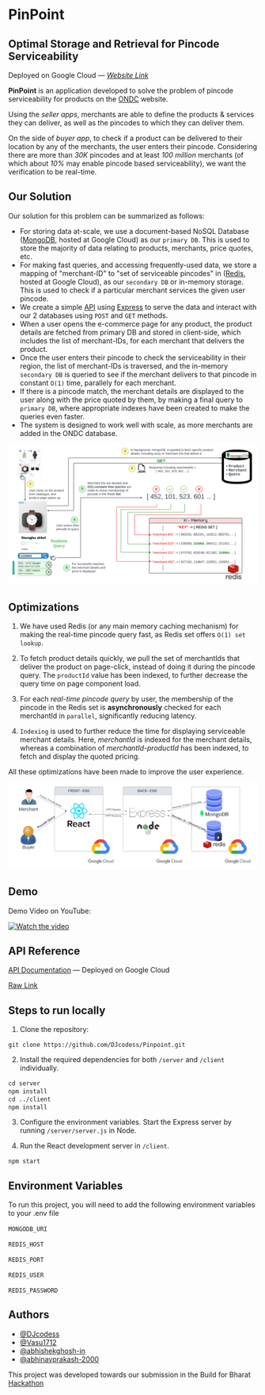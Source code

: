# PinPoint

## Optimal Storage and Retrieval for Pincode Serviceability

Deployed on Google Cloud &mdash; [_Website Link_](https://pinpointgcp.df.r.appspot.com)

**PinPoint** is an application developed to solve the problem of pincode serviceability for products on the [ONDC](https://ondc.org/) website.

Using the _seller apps_, merchants are able to define the products & services they can deliver, as well as the pincodes to which they can deliver them.

On the side of _buyer app_, to check if a product can be delivered to their location by any of the merchants, the user enters their pincode.
Considering there are more than _30K_ pincodes and at least _100 million_ merchants (of which about _10%_ may enable pincode based serviceability), we want the verification to be real-time.

## Our Solution

Our solution for this problem can be summarized as follows:

- For storing data at-scale, we use a document-based NoSQL Database ([MongoDB](https://www.mongodb.com/), hosted at Google Cloud) as our `primary DB`. This is used to store the majority of data relating to products, merchants, price quotes, etc.
- For making fast queries, and accessing frequently-used data, we store a mapping of "merchant-ID" to "set of serviceable pincodes" in ([Redis](https://redis.io/), hosted at Google Cloud), as our `secondary DB` or in-memory storage. This is used to check if a particular merchant services the given user pincode.
- We create a simple [API](https://api-dot-pinpointgcp.df.r.appspot.com) using [Express](https://expressjs.com/) to serve the data and interact with our 2 databases using `POST` and `GET` methods.
- When a user opens the e-commerce page for any product, the product details are fetched from primary DB and stored in client-side, which includes the list of merchant-IDs, for each merchant that delivers the product.
- Once the user enters their pincode to check the serviceability in their region, the list of merchant-IDs is traversed, and the in-memory `secondary DB` is queried to see if the merchant delivers to that pincode in constant `O(1)` time, parallely for each merchant.
- If there is a pincode match, the merchant details are displayed to the user along with the price quoted by them, by making a final query to `primary DB`, where appropriate indexes have been created to make the queries even faster.
- The system is designed to work well with scale, as more merchants are added in the ONDC database.

![Pinpoint Realtime Query Workflow](/server/images/Pinpoint_workflow.png)

## Optimizations

1. We have used Redis (or any main memory caching mechanism) for making the real-time pincode query fast, as Redis set offers `O(1) set lookup`.

2. To fetch product details quickly, we pull the set of merchantIds that deliver the product on page-click, instead of doing it during the pincode query. The `productId` value has been indexed, to further decrease the query time on page component load.

3. For each *real-time pincode query* by user, the membership of the pincode in the Redis set is **asynchronously** checked for each merchantId in `parallel`, significantly reducing latency.

4. `Indexing` is used to further reduce the time for displaying serviceable merchant details. Here, *merchantId* is indexed for the merchant details, whereas a combination of *merchantId-productId* has been indexed, to fetch and display the quoted pricing.

All these optimizations have been made to improve the user experience.

![Pinpoint Stack Architecture](/server/images/Pinpoint_stack_architecture.png)

## Demo

Demo Video on YouTube:

[![Watch the video](https://img.youtube.com/vi/-sVekrxr684/0.jpg)](https://www.youtube.com/watch?v=-sVekrxr684)

## API Reference

[API Documentation](https://api-dot-pinpointgcp.df.r.appspot.com) &mdash; Deployed on Google Cloud

[Raw Link](/server/index.html)

## Steps to run locally

1. Clone the repository:
```
git clone https://github.com/DJcodess/Pinpoint.git
```

2. Install the required dependencies for both `/server` and `/client` individually.
```
cd server
npm install
cd ../client
npm install
```

3. Configure the environment variables. Start the Express server by running `/server/server.js` in Node.

4. Run the React development server in `/client`.
```
npm start
```

## Environment Variables

To run this project, you will need to add the following environment variables to your .env file

`MONGODB_URI`

`REDIS_HOST`

`REDIS_PORT`

`REDIS_USER`

`REDIS_PASSWORD`

## Authors

- [@DJcodess](https://github.com/DJcodess)
- [@Vasu1712](https://github.com/Vasu1712)
- [@abhishekghosh-in](https://github.com/abhishekghosh-in)
- [@abhinavprakash-2000](https://github.com/abhinavprakash-2000)

This project was developed towards our submission in the Build for Bharat [Hackathon](https://hack2skill.com/build-for-bharat-hackathon-ondc-google-cloud)
